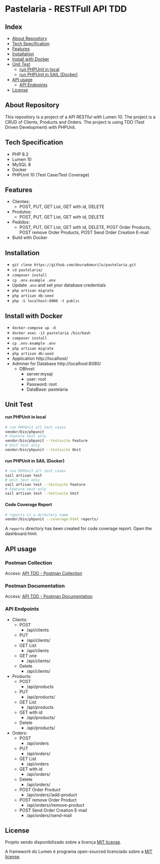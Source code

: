 # Pastelaria - RESTFull API TDD

## Index

- [About Repository](#about-repository)
- [Tech Specification](#tech-specification)
- [Features](#features)
- [Installation](#installation)
- [Install with Docker](#install-with-docker)
- [Unit Test](#unit-test)
    - [run PHPUnit in local](#run-phpunit-in-local)
    - [run PHPUnit in SAIL (Docker)](#run-phpunit-in-sail-docker)
- [API usage](#api-usage)
    - [API Endpoints](#api-endpoints)
- [License](#license)



## About Repository<a name="about-repository"></a>

This repository is a project of a API RESTful with Lumen 10. 
The project is a CRUD of Clients, Products and Orders. 
The project is using TDD (Test Driven Development) with PHPUnit.

## Tech Specification <a name="tech-specification"></a>

- PHP 8.2
- Lumen 10
- MySQL 8
- Docker
- PHPUnit 10 (Test Case/Test Coverage)

## Features <a name="features"></a>

- Clientes:
  - POST, PUT, GET List, GET with id, DELETE
- Produtos:
  - POST, PUT, GET List, GET with id, DELETE
- Pedidos:
  - POST, PUT, GET List, GET with id, DELETE, POST Order Products, POST remove Order Products, POST Send Order Creation E-mail
- Build with Docker

## Installation <a name="installation"></a>

- `git clone https://github.com/douradomurilo/pastelaria.git`
- `cd pastelaria/`
- `composer install`
- `cp .env.example .env`
- Update `.env` and set your database credentials
- `php artisan migrate`
- `php artisan db:seed`
- `php -S localhost:8000 -t public`

## Install with Docker <a name="install-with-docker"></a>

- `docker-compose up -d`
- `docker exec -it pastelaria /bin/bash`
- `composer install`
- `cp .env.example .env`
- `php artisan migrate`
- `php artisan db:seed`
- Application http://localhost/
- Adminer for Database http://localhost:8080/
  - DBhost: 
    - server:mysql
    - user: root
    - Password: root
    - DataBase: pastelaria

## Unit Test <a name="unit-test"></a>

#### run PHPUnit in local <a name="run-phpunit-in-local"></a>

```bash
# run PHPUnit all test cases
vendor/bin/phpunit
# Feature test only
vendor/bin/phpunit --testsuite Feature
# Unit test only
vendor/bin/phpunit --testsuite Unit
```

#### run PHPUnit in SAIL (Docker) <a name="run-phpunit-in-sail-docker"></a>
```bash
# run PHPUnit all test cases
sail artisan test
# Unit test only
sail artisan test --testsuite Feature
# Feature test only
sail artisan test --testsuite Unit
```

#### Code Coverage Report <a name="code-coverage-report"></a>

```bash
# reports is a directory name
vendor/bin/phpunit --coverage-html reports/
```
A `reports` directory has been created for code coverage report. Open the dashboard.html.

## API usage <a name="api-usage"></a>

### Postman Collection <a name="postman-collection"></a>

Access: [API TDD - Postman Collection](https://www.postman.com/pastelaria-api-restfull-tdd/workspace/pastelaria)

### Postman Documentation <a name="postman-documentation"></a>

Access: [API TDD - Postman Documentation](https://documenter.getpostman.com/view/5349883/2s93sdYC8z)

### API Endpoints <a name="api-endpoints"></a>

- Clients:
  - POST
    - /api/clients
  - PUT
    - /api/clients/<id>
  - GET List
    - /api/clients
  - GET one
    - /api/clients/<id>
  - Delete
    - /api/clients/<id>
- Products:
  - POST
    - /api/products
  - PUT
    - /api/products/<id>
  - GET List
    - /api/products
  - GET with id
    - /api/products/<id>
  - Delete
    - /api/products/<id>
- Orders:
  - POST
    - /api/orders
  - PUT
    - /api/orders/<id>
  - GET List
    - /api/orders
  - GET with id
    - /api/orders/<id>
  - Delete
    - /api/orders/<id>
  - POST Order Product
    - /api/orders/<id>/add-product
  - POST remove Order Product
    - /api/orders/<id>/remove-product
  - POST Send Order Creation E-mail
    - /api/orders/<id>/send-mail


## License <a name="license"></a>

Projeto sendo disponibilizado sobre a licença [MIT license](https://opensource.org/licenses/MIT).

A framework do Lumen é programa open-sourced licenciado sobre a [MIT license](https://opensource.org/licenses/MIT).